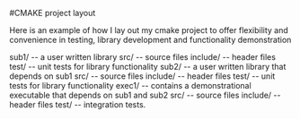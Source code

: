 #CMAKE project layout

Here is an example of how I lay out my cmake project to offer flexibility and convenience in testing, library development and functionality demonstration

sub1/ -- a user written library
  src/ -- source files
  include/ -- header files
  test/ -- unit tests for library functionality
sub2/ -- a user written library that depends on sub1
  src/ -- source files
  include/ -- header files
  test/ -- unit tests for library functionality
exec1/ -- contains a demonstrational executable that depends on sub1 and sub2
  src/ -- source files
  include/ -- header files
test/ -- integration tests.
